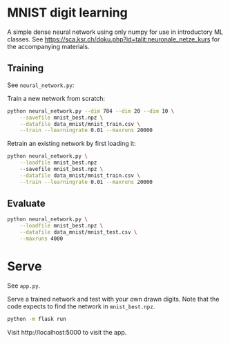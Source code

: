 # MNIST digit learning

A simple dense neural network using only numpy for use in introductory ML classes.
See https://sca.ksr.ch/doku.php?id=talit:neuronale_netze_kurs for the accompanying materials.

## Training
See `neural_network.py`: 

Train a new network from scratch:

```bash
python neural_network.py --dim 784 --dim 20 --dim 10 \
    --savefile mnist_best.npz \
    --datafile data_mnist/mnist_train.csv \
    --train --learningrate 0.01 --maxruns 20000
```

Retrain an existing network by first loading it:

```bash
python neural_network.py \
    --loadfile mnist_best.npz
    --savefile mnist_best.npz \
    --datafile data_mnist/mnist_train.csv \
    --train --learningrate 0.01 --maxruns 20000
```

## Evaluate
```bash
python neural_network.py \
    --loadfile mnist_best.npz \
    --datafile data_mnist/mnist_test.csv \
    --maxruns 4000
```

# Serve
See `app.py`.

Serve a trained network and test with your own drawn digits. Note that the code expects to find the network in `mnist_best.npz`.

```bash
python -m flask run
````

Visit http://localhost:5000 to visit the app.